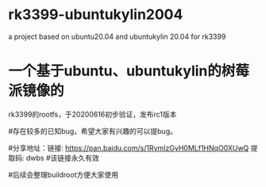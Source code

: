 # rk3399-ubuntukylin2004  
a project based on ubuntu20.04 and ubuntukylin 20.04 for rk3399  
# 一个基于ubuntu、ubuntukylin的树莓派镜像的  
rk3399的rootfs，于20200616初步验证，发布rc1版本  
  
#存在较多的已知bug，希望大家有兴趣的可以提bug。
  
#分享地址：链接: https://pan.baidu.com/s/1RymIzGyH0MLf1HNqO0XUwQ 提取码: dwbs
#该链接永久有效

  
#后续会整理buildroot方便大家使用
